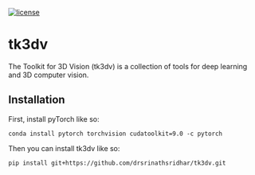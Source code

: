 [![license](https://img.shields.io/github/license/mashape/apistatus.svg)](https://github.com/drsrinathsridhar/tk3dv/blob/master/LICENSE)

# tk3dv
The Toolkit for 3D Vision (tk3dv) is a collection of tools for deep learning and 3D computer vision.

## Installation
First, install pyTorch like so:

``conda install pytorch torchvision cudatoolkit=9.0 -c pytorch``

Then you can install tk3dv like so:

``pip install git+https://github.com/drsrinathsridhar/tk3dv.git``
